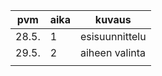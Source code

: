 | pvm | aika  | kuvaus  |
|---|---|---|
| 28.5. | 1 | esisuunnittelu | 
|  29.5. | 2 | aiheen valinta |
|   |   |   |
